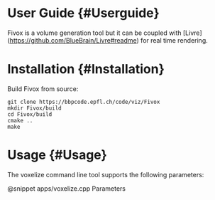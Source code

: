 User Guide {#Userguide}
============

Fivox is a volume generation tool but it can be coupled with [Livre]
(https://github.com/BlueBrain/Livre#readme) for real time
rendering.

# Installation {#Installation}

Build Fivox from source:
~~~
git clone https://bbpcode.epfl.ch/code/viz/Fivox
mkdir Fivox/build
cd Fivox/build
cmake ..
make
~~~

# Usage {#Usage}

The voxelize command line tool supports the following parameters:

@snippet apps/voxelize.cpp Parameters
